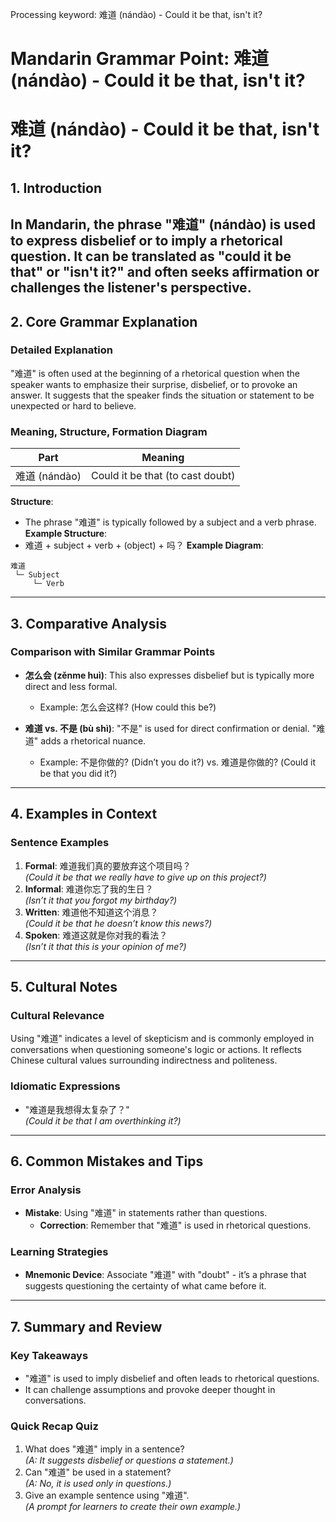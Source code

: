 Processing keyword: 难道 (nándào) - Could it be that, isn't it?
# Mandarin Grammar Point: 难道 (nándào) - Could it be that, isn't it?
# 难道 (nándào) - Could it be that, isn't it?
## 1. Introduction
In Mandarin, the phrase "难道" (nándào) is used to express disbelief or to imply a rhetorical question. It can be translated as "could it be that" or "isn't it?" and often seeks affirmation or challenges the listener's perspective.
---
## 2. Core Grammar Explanation
### Detailed Explanation
"难道" is often used at the beginning of a rhetorical question when the speaker wants to emphasize their surprise, disbelief, or to provoke an answer. It suggests that the speaker finds the situation or statement to be unexpected or hard to believe.
### Meaning, Structure, Formation Diagram
| **Part**   | **Meaning**          | 
|------------|----------------------|
| 难道 (nándào) | Could it be that (to cast doubt)  |
**Structure**:  
- The phrase "难道" is typically followed by a subject and a verb phrase. 
**Example Structure**:  
- 难道 + subject + verb + (object) + 吗？
**Example Diagram**: 
```
难道
 └─ Subject
     └─ Verb
```
---
## 3. Comparative Analysis
### Comparison with Similar Grammar Points
- **怎么会 (zěnme huì)**: This also expresses disbelief but is typically more direct and less formal. 
  - Example: 怎么会这样? (How could this be?)
  
- **难道 vs. 不是 (bù shì)**: "不是" is used for direct confirmation or denial. "难道" adds a rhetorical nuance.
  - Example: 不是你做的? (Didn’t you do it?) vs. 难道是你做的? (Could it be that you did it?)
---
## 4. Examples in Context
### Sentence Examples
1. **Formal**: 难道我们真的要放弃这个项目吗？  
   *(Could it be that we really have to give up on this project?)*
2. **Informal**: 难道你忘了我的生日？  
   *(Isn’t it that you forgot my birthday?)*
3. **Written**: 难道他不知道这个消息？  
   *(Could it be that he doesn’t know this news?)*
4. **Spoken**: 难道这就是你对我的看法？  
   *(Isn’t it that this is your opinion of me?)*
---
## 5. Cultural Notes
### Cultural Relevance
Using "难道" indicates a level of skepticism and is commonly employed in conversations when questioning someone's logic or actions. It reflects Chinese cultural values surrounding indirectness and politeness.
### Idiomatic Expressions
- "难道是我想得太复杂了？"  
  *(Could it be that I am overthinking it?)*
---
## 6. Common Mistakes and Tips
### Error Analysis
- **Mistake**: Using "难道" in statements rather than questions.  
  - **Correction**: Remember that "难道" is used in rhetorical questions.
### Learning Strategies
- **Mnemonic Device**: Associate "难道" with "doubt" - it’s a phrase that suggests questioning the certainty of what came before it.
---
## 7. Summary and Review
### Key Takeaways
- "难道" is used to imply disbelief and often leads to rhetorical questions.
- It can challenge assumptions and provoke deeper thought in conversations.
### Quick Recap Quiz
1. What does "难道" imply in a sentence?  
   *(A: It suggests disbelief or questions a statement.)*
2. Can "难道" be used in a statement?  
   *(A: No, it is used only in questions.)*
3. Give an example sentence using "难道".  
   *(A prompt for learners to create their own example.)*
